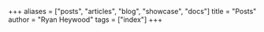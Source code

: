 +++
aliases = ["posts", "articles", "blog", "showcase", "docs"]
title = "Posts"
author = "Ryan Heywood"
tags = ["index"]
+++
